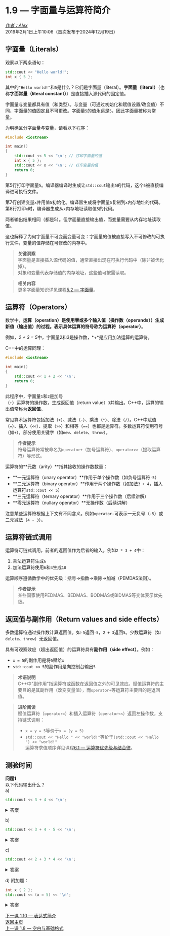 1.9 — 字面量与运算符简介  
=============================================  

[*作者：Alex*](https://www.learncpp.com/author/Alex/ "查看 Alex 的所有文章")  
2019年2月1日上午10:06（首次发布于2024年12月19日）  

字面量（Literals）  
----------------  

观察以下两条语句：  

```cpp
std::cout << "Hello world!";
int x { 5 };
```  

其中的`"Hello world!"`和`5`是什么？它们是字面量（literal）。**字面量（literal）**（也称**字面常量（literal constant）**）是直接插入源代码的固定值。  

字面量与变量都具有值（和类型）。与变量（可通过初始化和赋值设置/改变值）不同，字面量的值固定且不可更改。字面量`5`的值永远是`5`，因此字面量被称为常量。  

为明确区分字面量与变量，请看以下程序：  

```cpp
#include <iostream>

int main()
{
    std::cout << 5 << '\n'; // 打印字面量的值
    int x { 5 };
    std::cout << x << '\n'; // 打印变量的值
    return 0;
}
```  

第5行打印字面量`5`。编译器编译时生成让`std::cout`输出`5`的代码，这个`5`被直接编译进可执行文件。  

第7行创建变量`x`并用值`5`初始化。编译器生成将字面量`5`复制到`x`内存地址的代码。第8行打印`x`时，编译器生成从`x`内存地址读取值`5`的代码。  

两者输出结果相同（都是5）。但字面量直接输出值，而变量需要从内存地址读取值。  

这也解释了为何字面量不可变而变量可变：字面量的值被直接写入不可修改的可执行文件，变量的值存储在可修改的内存中。  

> **关键洞察**  
> 字面量是直接插入源代码的值，通常直接出现在可执行代码中（除非被优化掉）。  
> 对象和变量代表存储值的内存地址，这些值可按需读取。  

> **相关内容**  
> 更多字面量知识详见课程[5.2 — 字面量](Chapter-1/lesson1.9-introduction-to-literals-and-operators.md)。  

运算符（Operators）  
----------------  

数学中，**运算（operation）**是使用零或多个输入值（**操作数（operands）**）生成新值（输出值）的过程。表示具体运算的符号称为**运算符（operator）**。  

例如，*2 + 3 = 5*中，字面量2和3是操作数，*+*是应用加法运算的运算符。  

C++中的运算同理：  

```cpp
#include <iostream>

int main()
{
    std::cout << 1 + 2 << '\n';
    return 0;
}
```  

此程序中，字面量`1`和`2`是加号（`+`）运算符的操作数，生成返回值（return value）`3`并输出。C++中，运算的输出值常称为**返回值**。  

常见算术运算符包括加法（`+`）、减法（`-`）、乘法（`*`）、除法（`/`）。C++中赋值（`=`）、插入（`<<`）、提取（`>>`）和相等（`==`）也都是运算符。多数运算符使用符号（如`+`），部分使用关键字（如`new`、`delete`、`throw`）。  

> **作者提示**  
> 符号运算符常被命名为`operator+`（加号运算符）、`operator>>`（提取运算符）等形式。  

运算符的**元数（arity）**指其接收的操作数数量：  
- **一元运算符（unary operator）**作用于单个操作数（如负号运算符`-5`）  
- **二元运算符（binary operator）**作用于两个操作数（如加法`3 + 4`，插入运算符`std::cout << 5`）  
- **三元运算符（ternary operator）**作用于三个操作数（后续讲解）  
- **零元运算符（nullary operator）**无操作数（后续讲解）  

注意某些运算符根据上下文有不同含义。例如`operator-`可表示一元负号（`-5`）或二元减法（`4 - 3`）。  

运算符链式调用  
----------------  

运算符可链式调用，前者的返回值作为后者的输入。例如`2 * 3 + 4`中：  
1. 乘法运算符生成`6`  
2. 加法运算符使用`6`和`4`生成`10`  

运算顺序遵循数学中的优先级：括号→指数→乘除→加减（PEMDAS法则）。  

> **作者提示**  
> 某些国家使用PEDMAS、BEDMAS、BODMAS或BIDMAS等变体表示优先级。  

返回值与副作用（Return values and side effects）  
----------------  

多数运算符通过操作数计算返回值。如`-5`返回`-5`，`2 + 3`返回`5`。少数运算符（如`delete`、`throw`）无返回值。  

具有可观察效应（超出返回值）的运算符具有**副作用（side effect）**。例如：  
- `x = 5`的副作用是将`5`赋给`x`  
- `std::cout << 5`的副作用是向控制台输出`5`  

> **术语说明**  
> C++中"副作用"指运算符或函数在返回值之外的可见效应。赋值运算符的主要目的是其副作用（改变变量值），而`operator+`等运算符主要目的是返回值。  

> **进阶阅读**  
> 赋值运算符（`operator=`）和插入运算符（`operator<<`）返回左操作数，支持链式调用：  
> - `x = y = 5`等价于`x = (y = 5)`  
> - `std::cout << "Hello " << "world!"`等价于`(std::cout << "Hello ") << "world!"`  
> 运算符求值顺序详见课程[6.1 — 运算符优先级与结合律](Chapter-6/lesson6.1-operator-precedence-and-associativity.md)。  

测验时间  
----------------  

**问题1**  
以下代码输出什么？  
a)  
```cpp
std::cout << 3 + 4 << '\n';
```  
<details><summary>答案</summary>7</details>  

b)  
```cpp
std::cout << 3 + 4 - 5 << '\n';
```  
<details><summary>答案</summary>2</details>  

c)  
```cpp
std::cout << 2 + 3 * 4 << '\n';
```  
<details><summary>答案</summary>14（先计算3*4=12，再2+12）</details>  

d) 附加题：  
```cpp
int x { 2 };
std::cout << (x = 5) << '\n';
```  
<details><summary>答案</summary>5（赋值返回x的新值）</details>  

[下一课 1.10 — 表达式简介](Chapter-1/lesson1.10-introduction-to-expressions.md)  
[返回主页](/)  
[上一课 1.8 — 空白与基础格式](Chapter-1/lesson1.8-whitespace-and-basic-formatting.md)